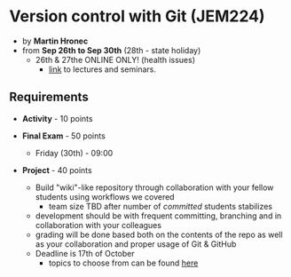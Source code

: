 # Version control with Git (JEM224)

* by **Martin Hronec**
* from **Sep 26th to Sep 30th** (28th - state holiday)
    * 26th & 27the ONLINE ONLY! (health issues)
        * [link](https://teams.microsoft.com/l/meetup-join/19%3ameeting_YjEzNDc0NTItNGIzMS00MWQ0LTgzNTUtZGEwMDU0MDQxNGM2%40thread.v2/0?context=%7b%22Tid%22%3a%22e09276da-f934-4086-bf08-8816a20414a2%22%2c%22Oid%22%3a%2263944b03-e777-4f51-b072-591ecb9d0b83%22%7d) to lectures and seminars.

## Requirements

* **Activity** - 10 points
* **Final Exam** - 50 points
    * Friday (30th) - 09:00

* **Project** - 40 points
    * Build "wiki"-like repository through collaboration with your fellow students using workflows we covered
        * team size TBD after number of *committed* students stabilizes 
    * development should be with frequent committing, branching and in collaboration with your colleagues
    * grading will be done based both on the contents of the repo as well as your collaboration and proper usage of Git & GitHub
    * Deadline is 17th of October
        * topics to choose from can be found [here](final_project_topics.md)
